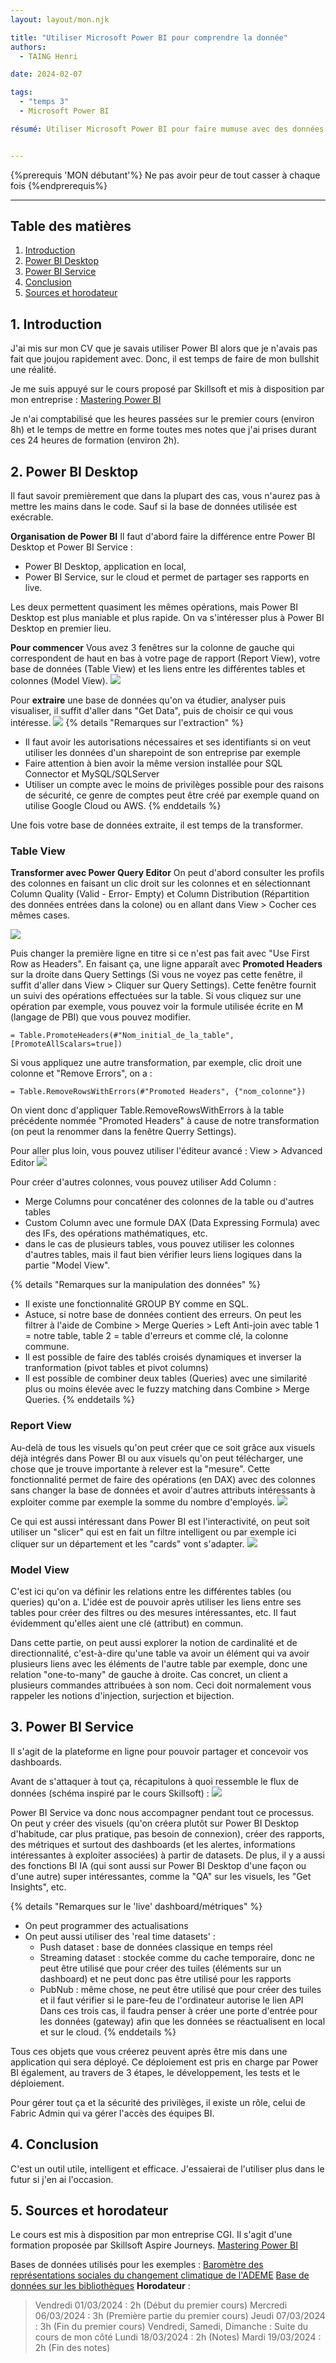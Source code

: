 ```yaml
---
layout: layout/mon.njk

title: "Utiliser Microsoft Power BI pour comprendre la donnée"
authors:
  - TAING Henri

date: 2024-02-07

tags:
  - "temps 3"
  - Microsoft Power BI

résumé: Utiliser Microsoft Power BI pour faire mumuse avec des données.


---
```


{%prerequis 'MON débutant'%}
Ne pas avoir peur de tout casser à chaque fois
{%endprerequis%}

---

## Table des matières

1. [Introduction](#section-1)
2. [Power BI Desktop](#section-2)
3. [Power BI Service](#section-3)
4. [Conclusion](#section-4)
5. [Sources et horodateur](#section-5) 

## 1. Introduction <a id="section-1"></a>

J'ai mis sur mon CV que je savais utiliser Power BI alors que je n'avais pas fait que joujou rapidement avec. Donc, il est temps de faire de mon bullshit une réalité. 

Je me suis appuyé sur le cours proposé par Skillsoft et mis à disposition par mon entreprise :
[Mastering Power BI](https://www.skillsoft.com/journey/mastering-power-bi-00f66d92-1f14-41d1-9835-249e5ada7126)

Je n'ai comptabilisé que les heures passées sur le premier cours (environ 8h) et le temps de mettre en forme toutes mes notes que j'ai prises durant ces 24 heures de formation (environ 2h).

## 2. Power BI Desktop <a id="section-2"></a>

Il faut savoir premièrement que dans la plupart des cas, vous n'aurez pas à mettre les mains dans le code. Sauf si la base de données utilisée est exécrable. 

**Organisation de Power BI**
Il faut d'abord faire la différence entre Power BI Desktop et Power BI Service :
- Power BI Desktop, application en local,
- Power BI Service, sur le cloud et permet de partager ses rapports en live.

Les deux permettent quasiment les mêmes opérations, mais Power BI Desktop est plus maniable et plus rapide.
On va s'intéresser plus à Power BI Desktop en premier lieu.

**Pour commencer**
Vous avez 3 fenêtres sur la colonne de gauche qui correspondent de haut en bas à votre page de rapport (Report View), votre base de données (Table View) et les liens entre les différentes tables et colonnes (Model View).
<img src="fenetre.PNG">

Pour **extraire** une base de données qu'on va étudier, analyser puis visualiser, il suffit d'aller dans "Get Data", puis de choisir ce qui vous intéresse.
<img src="getdata.PNG">
{% details "Remarques sur l'extraction" %}
- Il faut avoir les autorisations nécessaires et ses identifiants si on veut utiliser les données d'un sharepoint de son entreprise par exemple
- Faire attention à bien avoir la même version installée pour SQL Connector et MySQL/SQLServer 
- Utiliser un compte avec le moins de privilèges possible pour des raisons de sécurité, ce genre de comptes peut être créé par exemple quand on utilise Google Cloud ou AWS. 
{% enddetails %}

Une fois votre base de données extraite, il est temps de la transformer.

### Table View
**Transformer avec Power Query Editor**
On peut d'abord consulter les profils des colonnes en faisant un clic droit sur les colonnes et en sélectionnant Column Quality (Valid - Error- Empty) et Column Distribution (Répartition des données entrées dans la colone) ou en allant dans View > Cocher ces mêmes cases. 

<img src="profile_distrib.PNG">

Puis changer la première ligne en titre si ce n'est pas fait avec "Use First Row as Headers". 
En faisant ça, une ligne apparaît avec **Promoted Headers** sur la droite dans Query Settings (Si vous ne voyez pas cette fenêtre, il suffit d'aller dans View > Cliquer sur Query Settings). Cette fenêtre fournit un suivi des opérations effectuées sur la table.
Si vous cliquez sur une opération par exemple, vous pouvez voir la formule utilisée écrite en M (langage de PBI) que vous pouvez modifier.
```
= Table.PromoteHeaders(#"Nom_initial_de_la_table", [PromoteAllScalars=true])
```
Si vous appliquez une autre transformation, par exemple, clic droit une colonne et "Remove Errors", on a :
```
= Table.RemoveRowsWithErrors(#"Promoted Headers", {"nom_colonne"})
```
On vient donc d'appliquer Table.RemoveRowsWithErrors à la table précédente nommée "Promoted Headers" à cause de notre transformation (on peut la renommer dans la fenêtre Querry Settings). 

Pour aller plus loin, vous pouvez utiliser l'éditeur avancé : View > Advanced Editor
<img src="advanced_editor.PNG">

Pour créer d'autres colonnes, vous pouvez utiliser Add Column :
- Merge Columns pour concaténer des colonnes de la table ou d'autres tables
- Custom Column avec une formule DAX (Data Expressing Formula) avec des IFs, des opérations mathématiques, etc. 
- dans le cas de plusieurs tables, vous pouvez utiliser les colonnes d'autres tables, mais il faut bien vérifier leurs liens logiques dans la partie "Model View". 

{% details "Remarques sur la manipulation des données" %}
- Il existe une fonctionnalité GROUP BY comme en SQL.
- Astuce, si notre base de données contient des erreurs. On peut les filtrer à l'aide de Combine > Merge Queries > Left Anti-join avec table 1 = notre table, table 2 = table d'erreurs et comme clé, la colonne commune. 
- Il est possible de faire des tablés croisés dynamiques et inverser la tranformation (pivot tables et pivot columns)
- Il est possible de combiner deux tables (Queries) avec une similarité plus ou moins élevée avec le fuzzy matching dans Combine > Merge Queries.
{% enddetails %}

### Report View

Au-delà de tous les visuels qu'on peut créer que ce soit grâce aux visuels déjà intégrés dans Power BI ou aux visuels qu'on peut télécharger, une chose que je trouve importante à relever est la "mesure". 
Cette fonctionnalité permet de faire des opérations (en DAX) avec des colonnes sans changer la base de données et avoir d'autres attributs intéressants à exploiter comme par exemple la somme du nombre d'employés. 
<img src="mesure.PNG">

Ce qui est aussi intéressant dans Power BI est l'interactivité, on peut soit utiliser un "slicer" qui est en fait un filtre intelligent ou par exemple ici cliquer sur un département et les "cards" vont s'adapter. 
<img src="departement.PNG">

### Model View

C'est ici qu'on va définir les relations entre les différentes tables (ou queries) qu'on a. L'idée est de pouvoir après utiliser les liens entre ses tables pour créer des filtres ou des mesures intéressantes, etc. Il faut évidemment qu'elles aient une clé (attribut) en commun. 

Dans cette partie, on peut aussi explorer la notion de cardinalité et de directionnalité, c'est-à-dire qu'une table va avoir un élément qui va avoir plusieurs liens avec les éléments de l'autre table par exemple, donc une relation "one-to-many" de gauche à droite. Cas concret, un client a plusieurs commandes attribuées à son nom. Ceci doit normalement vous rappeler les notions d'injection, surjection et bijection. 

## 3. Power BI Service <a id="section-3"></a>

Il s'agit de la plateforme en ligne pour pouvoir partager et concevoir vos dashboards.

Avant de s'attaquer à tout ça, récapitulons à quoi ressemble le flux de données (schéma inspiré par le cours Skillsoft) :
<img src="dataflow.PNG">

Power BI Service va donc nous accompagner pendant tout ce processus. On peut y créer des visuels (qu'on créera plutôt sur Power BI Desktop d'habitude, car plus pratique, pas besoin de connexion), créer des rapports, des métriques et surtout des dashboards (et les alertes, informations intéressantes à exploiter associées) à partir de datasets.
De plus, il y a aussi des fonctions BI IA (qui sont aussi sur Power BI Desktop d'une façon ou d'une autre) super intéressantes, comme la "QA" sur les visuels, les "Get Insights", etc. 

{% details "Remarques sur le 'live' dashboard/métriques" %}
- On peut programmer des actualisations
- On peut aussi utiliser des 'real time datasets' :
  - Push dataset : base de données classique en temps réel
  - Streaming dataset : stockée comme du cache temporaire, donc ne peut être utilisé que pour créer des tuiles (éléments sur un dashboard) et ne peut donc pas être utilisé pour les rapports
  - PubNub : même chose, ne peut être utilisé que pour créer des tuiles et il faut vérifier si le pare-feu de l'ordinateur autorise le lien API
  Dans ces trois cas, il faudra penser à créer une porte d'entrée pour les données (gateway) afin que les données se réactualisent en local et sur le cloud. 
{% enddetails %}

Tous ces objets que vous créerez peuvent après être mis dans une application qui sera déployé. Ce déploiement est pris en charge par Power BI également, au travers de 3 étapes, le développement, les tests et le déploiement. 

Pour gérer tout ça et la sécurité des privilèges, il existe un rôle, celui de Fabric Admin qui va gérer l'accès des équipes BI.

## 4. Conclusion <a id="section-4"></a>

C'est un outil utile, intelligent et efficace. J'essaierai de l'utiliser plus dans le futur si j'en ai l'occasion. 

## 5. Sources et horodateur <a id="section-5"></a>

Le cours est mis à disposition par mon entreprise CGI. Il s'agit d'une formation proposée par Skillsoft Aspire Journeys. 
[Mastering Power BI](https://www.skillsoft.com/journey/mastering-power-bi-00f66d92-1f14-41d1-9835-249e5ada7126)

Bases de données utilisés pour les exemples : 
[Baromètre des représentations sociales du changement climatique de l'ADEME](https://www.data.gouv.fr/fr/datasets/barometre-representations-sociales-du-changement-climatique/)
[Base de données sur les bibliothèques](https://www.data.gouv.fr/fr/datasets/adresses-des-bibliotheques-publiques-2/#/resources)
**Horodateur** : 
> Vendredi 01/03/2024 : 2h (Début du premier cours)
> Mercredi 06/03/2024 : 3h (Première partie du premier cours)
> Jeudi 07/03/2024 : 3h (Fin du premier cours)
> Vendredi, Samedi, Dimanche : Suite du cours de mon côté
> Lundi 18/03/2024 : 2h (Notes)
> Mardi 19/03/2024 : 2h (Fin des notes)
